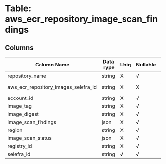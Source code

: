 # Table: aws_ecr_repository_image_scan_findings

## Columns 

|  Column Name   |  Data Type  | Uniq | Nullable | Description | 
|  ----  | ----  | ----  | ----  | ---- | 
| repository_name | string | X | √ |  | 
| aws_ecr_repository_images_selefra_id | string | X | X | fk to aws_ecr_repository_images.selefra_id | 
| account_id | string | X | √ |  | 
| image_tag | string | X | √ |  | 
| image_digest | string | X | √ |  | 
| image_scan_findings | json | X | √ |  | 
| region | string | X | √ |  | 
| image_scan_status | json | X | √ |  | 
| registry_id | string | X | √ |  | 
| selefra_id | string | √ | √ | random id | 


